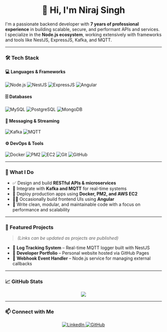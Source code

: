 <h1 align="center">👋 Hi, I'm Niraj Singh</h1>

<p>
I'm a passionate backend developer with <b>7 years of professional experience</b> in building scalable, secure, and performant APIs and services.<br>
I specialize in the <b>Node.js ecosystem</b>, working extensively with frameworks and tools like NestJS, ExpressJS, Kafka, and MQTT.
</p>

---

### 🛠️ Tech Stack

#### 💻 Languages & Frameworks
![Node.js](https://img.shields.io/badge/-Node.js-339933?style=for-the-badge&logo=node.js&logoColor=white)
![NestJS](https://img.shields.io/badge/-NestJS-E0234E?style=for-the-badge&logo=nestjs&logoColor=white)
![ExpressJS](https://img.shields.io/badge/-Express.js-000000?style=for-the-badge&logo=express&logoColor=white)
![Angular](https://img.shields.io/badge/-Angular-DD0031?style=for-the-badge&logo=angular&logoColor=white)

#### 🗄️ Databases
![MySQL](https://img.shields.io/badge/-MySQL-4479A1?style=for-the-badge&logo=mysql&logoColor=white)
![PostgreSQL](https://img.shields.io/badge/-PostgreSQL-336791?style=for-the-badge&logo=postgresql&logoColor=white)
![MongoDB](https://img.shields.io/badge/-MongoDB-47A248?style=for-the-badge&logo=mongodb&logoColor=white)

#### 📡 Messaging & Streaming
![Kafka](https://img.shields.io/badge/-Kafka-231F20?style=for-the-badge&logo=apachekafka&logoColor=white)
![MQTT](https://img.shields.io/badge/-MQTT-FF9900?style=for-the-badge&logo=vercel&logoColor=white)

#### ⚙️ DevOps & Tools
![Docker](https://img.shields.io/badge/-Docker-2496ED?style=for-the-badge&logo=docker&logoColor=white)
![PM2](https://img.shields.io/badge/-PM2-2B037A?style=for-the-badge&logo=pm2&logoColor=white)
![EC2](https://img.shields.io/badge/-AWS%20EC2-FF9900?style=for-the-badge&logo=amazonaws&logoColor=white)
![Git](https://img.shields.io/badge/-Git-F05032?style=for-the-badge&logo=git&logoColor=white)
![GitHub](https://img.shields.io/badge/-GitHub-181717?style=for-the-badge&logo=github&logoColor=white)

---

### 💼 What I Do

- ✅ Design and build **RESTful APIs & microservices**
- 🔁 Integrate with **Kafka and MQTT** for real-time systems
- 🚀 Deploy production apps using **Docker, PM2, and AWS EC2**
- 🧑‍🎨 Occasionally build frontend UIs using **Angular**
- 🧹 Write clean, modular, and maintainable code with a focus on performance and scalability

---

### 📂 Featured Projects

> *(Links can be updated as projects are published)*

- 🔧 **Log Tracking System** – Real-time MQTT logger built with NestJS  
- 💼 **Developer Portfolio** – Personal website hosted via GitHub Pages  
- 🔌 **Webhook Event Handler** – Node.js service for managing external callbacks  

---

### 📈 GitHub Stats

<p align="center">
  <img src="https://github-readme-stats.vercel.app/api?username=DevNiraj1996&show_icons=true&theme=github_dark" />
</p>

---

### 📫 Connect with Me

<p align="center">
  <a href="https://www.linkedin.com/in/niraj-singh-466209145" target="_blank">
    <img alt="LinkedIn" src="https://img.shields.io/badge/linkedin-%230077B5.svg?&style=for-the-badge&logo=linkedin&logoColor=white" />
  </a>
  <a href="https://github.com/DevNiraj1996" target="_blank">
    <img alt="GitHub" src="https://img.shields.io/badge/github-%23181717.svg?&style=for-the-badge&logo=github&logoColor=white" />
  </a>
</p>
